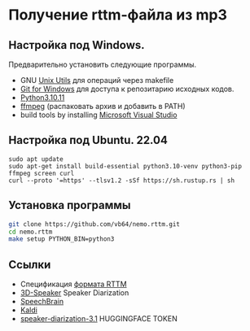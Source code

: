 # Получение rttm-файла из mp3

## Настройка под Windows.

Предварительно установить следующие программы.

- GNU [Unix Utils](http://unxutils.sourceforge.net/) для операций через makefile
- [Git for Windows](https://git-scm.com/download/win) для доступа к репозитарию исходных кодов.
- [Python3.10.11](https://www.python.org/downloads/release/python-31011/)
- [ffmpeg](https://ffmpeg.org/download.html) (распаковать архив и добавить в PATH)
- build tools by installing [Microsoft Visual Studio](https://visualstudio.microsoft.com/downloads/)

## Настройка под Ubuntu. 22.04

```
sudo apt update
sudo apt-get install build-essential python3.10-venv python3-pip ffmpeg screen curl
curl --proto '=https' --tlsv1.2 -sSf https://sh.rustup.rs | sh
```

## Установка программы

```bash
git clone https://github.com/vb64/nemo.rttm.git
cd nemo.rttm
make setup PYTHON_BIN=python3
```

## Ссылки

- Спецификация [формата RTTM](https://habr.com/ru/articles/900988/)
- [3D-Speaker](https://github.com/modelscope/3D-Speaker) Speaker Diarization
- [SpeechBrain](https://github.com/speechbrain)
- [Kaldi](https://www.assemblyai.com/blog/kaldi-speech-recognition-for-beginners-a-simple-tutorial)
- [speaker-diarization-3.1](https://github.com/pyannote/hf-speaker-diarization-3.1) HUGGINGFACE TOKEN
